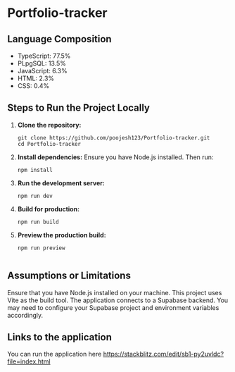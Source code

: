 # Portfolio-tracker

## Language Composition
- TypeScript: 77.5%
- PLpgSQL: 13.5%
- JavaScript: 6.3%
- HTML: 2.3%
- CSS: 0.4%

## Steps to Run the Project Locally

1. **Clone the repository:**
   ```shell
   git clone https://github.com/poojesh123/Portfolio-tracker.git
   cd Portfolio-tracker
2. **Install dependencies:**
   Ensure you have Node.js installed. 
  Then run:
   ``` shell
   npm install

3. **Run the development server:**
   ```shell
   npm run dev

4. **Build for production:**
   ```shell
   npm run build

5. **Preview the production build:**
   ```shell
   npm run preview
 
## Assumptions or Limitations


Ensure that you have Node.js installed on your machine.
This project uses Vite as the build tool.
The application connects to a Supabase backend. You may need to configure your Supabase project and environment variables accordingly.

## Links to the application
You can run the application here
https://stackblitz.com/edit/sb1-py2uvldc?file=index.html

